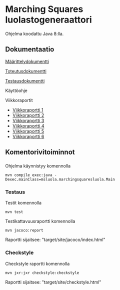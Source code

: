 # Marching Squares luolastogeneraattori

Ohjelma koodattu Java 8:lla.

## Dokumentaatio

[Määrittelydokumentti](https://github.com/JerryTammi/MarchingSquaresTiralabra/blob/main/Dokumentaatio/M%C3%A4%C3%A4rittelydokumentti.md)

[Toteutusdokumentti](https://github.com/JerryTammi/MarchingSquaresTiralabra/blob/main/Dokumentaatio/Toteutusdokumentti.md)

[Testausdokumentti](https://github.com/JerryTammi/MarchingSquaresTiralabra/blob/main/Dokumentaatio/Testausdokumentti.md)

Käyttöohje

Viikkoraportit
  - [Viikkoraportti 1](https://github.com/JerryTammi/MarchingSquaresTiralabra/blob/main/Dokumentaatio/viikkoraportti1.md)
  - [Viikkoraportti 2](https://github.com/JerryTammi/MarchingSquaresTiralabra/blob/main/Dokumentaatio/viikkoraportti2.md)
  - [Viikkoraportti 3](https://github.com/JerryTammi/MarchingSquaresTiralabra/blob/main/Dokumentaatio/viikkoraportti3.md)
  - [Viikkoraportti 4](https://github.com/JerryTammi/MarchingSquaresTiralabra/blob/main/Dokumentaatio/viikkoraportti4.md)
  - [Viikkoraportti 5](https://github.com/JerryTammi/MarchingSquaresTiralabra/blob/main/Dokumentaatio/viikkoraportti5.md)
  - [Viikkoraportti 6](https://github.com/JerryTammi/MarchingSquaresTiralabra/blob/main/Dokumentaatio/viikkoraportti6.md)

## Komentorivitoiminnot

###

Ohjelma käynnistyy komennolla

```
mvn compile exec:java -Dexec.mainClass=msluola.marchingsquaresluola.Main
```

### Testaus

Testit komennolla

```
mvn test
```
Testikattavuusraportti komennolla

```
mvn jacoco:report
```
Raportti sijaitsee: "target/site/jacoco/index.html"

### Checkstyle

Checkstyle raportti komennolla

```
mvn jxr:jxr checkstyle:checkstyle
```
Raportti sijaitsee: "target/site/checkstyle.html"
